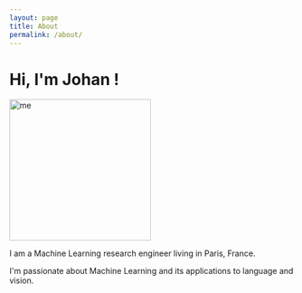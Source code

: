 ```yaml
---
layout: page
title: About
permalink: /about/
---
```


# Hi, I'm Johan !

<img src="../me.jpg" alt="me" style="width: 250px;"/>

I am a Machine Learning research engineer living in Paris, France.

I'm passionate about Machine Learning and its applications to language and vision.

<!--
# neural architecture search
# autoML
# reinforcement learning
# parallel & distributed computing
# optimized and memory-efficient code
# computer vision
# natural language processing
# signal processing
# databases
# generative models
-->
